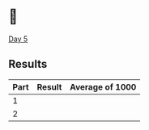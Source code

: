 # 🎄

[Day 5](https://adventofcode.com/2024/day/5)

## Results

| Part | Result | Average of 1000 |
| ---- | ------ | --------------- |
| 1    |        |                 |
| 2    |        |                 |
